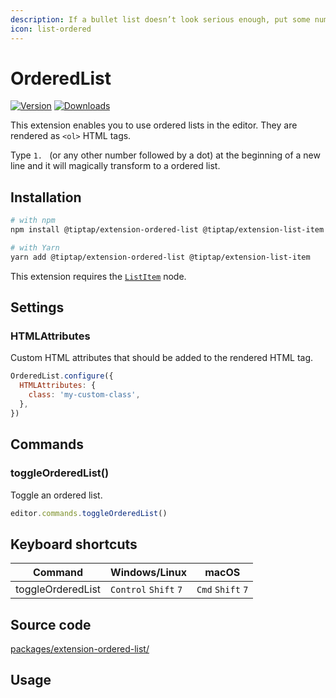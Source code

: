 ```yaml
---
description: If a bullet list doesn’t look serious enough, put some numbers in front of it.
icon: list-ordered
---
```


# OrderedList
[![Version](https://img.shields.io/npm/v/@tiptap/extension-ordered-list.svg?label=version)](https://www.npmjs.com/package/@tiptap/extension-ordered-list)
[![Downloads](https://img.shields.io/npm/dm/@tiptap/extension-ordered-list.svg)](https://npmcharts.com/compare/@tiptap/extension-ordered-list?minimal=true)

This extension enables you to use ordered lists in the editor. They are rendered as `<ol>` HTML tags.

Type <code>1.&nbsp;</code> (or any other number followed by a dot) at the beginning of a new line and it will magically transform to a ordered list.

## Installation
```bash
# with npm
npm install @tiptap/extension-ordered-list @tiptap/extension-list-item

# with Yarn
yarn add @tiptap/extension-ordered-list @tiptap/extension-list-item
```

This extension requires the [`ListItem`](/api/nodes/list-item) node.

## Settings

### HTMLAttributes
Custom HTML attributes that should be added to the rendered HTML tag.

```js
OrderedList.configure({
  HTMLAttributes: {
    class: 'my-custom-class',
  },
})
```

## Commands

### toggleOrderedList()
Toggle an ordered list.

```js
editor.commands.toggleOrderedList()
```

## Keyboard shortcuts
| Command           | Windows/Linux                   | macOS                       |
| ----------------- | ------------------------------- | --------------------------- |
| toggleOrderedList | `Control`&nbsp;`Shift`&nbsp;`7` | `Cmd`&nbsp;`Shift`&nbsp;`7` |

## Source code
[packages/extension-ordered-list/](https://github.com/ueberdosis/tiptap/blob/main/packages/extension-ordered-list/)

## Usage
<tiptap-demo name="Nodes/OrderedList"></tiptap-demo>
